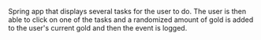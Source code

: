 Spring app that displays several tasks for the user to do. The user is 
then able to click on one of the tasks and a randomized amount of gold 
is added to the user's current gold and then the event is logged.
